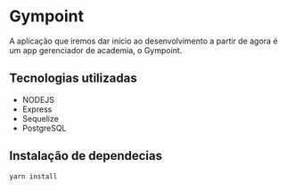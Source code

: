 # Gympoint

A aplicação que iremos dar início ao desenvolvimento a partir de agora é um app gerenciador de academia, o Gympoint.

## Tecnologias utilizadas

- NODEJS
- Express
- Sequelize
- PostgreSQL

## Instalação de dependecias

```sh
yarn install
```